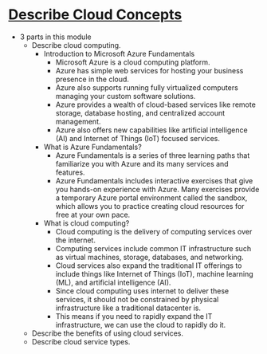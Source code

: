 # [Describe Cloud Concepts](https://learn.microsoft.com/en-us/training/paths/microsoft-azure-fundamentals-describe-cloud-concepts/)

- 3 parts in this module
    - Describe cloud computing.
        - Introduction to Microsoft Azure Fundamentals 
            - Microsoft Azure is a cloud computing platform.
            - Azure has simple web services for hosting your business presence in the cloud.
            - Azure also supports running fully virtualized computers managing your custom software solutions.
            - Azure provides a wealth of cloud-based services like remote storage, database hosting, and centralized account management.
            - Azure also offers new capabilities like artificial intelligence (AI) and Internet of Things (IoT) focused services.
        - What is Azure Fundamentals?
            - Azure Fundamentals is a series of three learning paths that familiarize you with Azure and its many services and features.
            - Azure Fundamentals includes interactive exercises that give you hands-on experience with Azure. Many exercises provide a temporary Azure portal environment called the sandbox, which allows you to practice creating cloud resources for free at your own pace.
        - What is cloud computing?
            - Cloud computing is the delivery of computing services over the internet.
            - Computing services include common IT infrastructure such as virtual machines, storage, databases, and networking.
            - Cloud services also expand the traditional IT offerings to include things like Internet of Things (IoT), machine learning (ML), and artificial intelligence (AI).
            - Since cloud computing uses internet to deliver these services, it should not be constrained by physical infrastructure like a traditional datacenter is.
            - This means if you need to rapidly expand the IT infrastructure, we can use the cloud to rapidly do it.
    - Describe the benefits of using cloud services.
    - Describe cloud service types.
